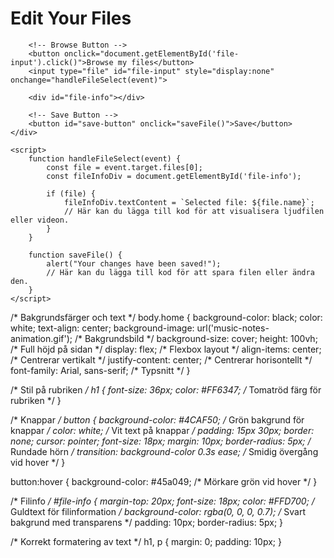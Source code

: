 
<!DOCTYPE html>
<html lang="en">
<head>
    <meta charset="UTF-8">
    <meta name="viewport" content="width=device-width, initial-scale=1.0">
    <title>File Editor</title>
    <link rel="stylesheet" href="styles.css"> <!-- Länk till CSS -->
</head>
<body class="home"> <!-- Använd klassen home här -->
    <div class="editor-content">
        <h1>Edit Your Files</h1>

        <!-- Browse Button -->
        <button onclick="document.getElementById('file-input').click()">Browse my files</button>
        <input type="file" id="file-input" style="display:none" onchange="handleFileSelect(event)">
        
        <div id="file-info"></div>

        <!-- Save Button -->
        <button id="save-button" onclick="saveFile()">Save</button>
    </div>

    <script>
        function handleFileSelect(event) {
            const file = event.target.files[0];
            const fileInfoDiv = document.getElementById('file-info');
            
            if (file) {
                fileInfoDiv.textContent = `Selected file: ${file.name}`;
                // Här kan du lägga till kod för att visualisera ljudfilen eller videon.
            }
        }

        function saveFile() {
            alert("Your changes have been saved!");
            // Här kan du lägga till kod för att spara filen eller ändra den.
        }
    </script>
</body>
/* Bakgrundsfärger och text */
body.home {
    background-color: black;
    color: white;
    text-align: center;
    background-image: url('music-notes-animation.gif'); /* Bakgrundsbild */
    background-size: cover;
    height: 100vh; /* Full höjd på sidan */
    display: flex; /* Flexbox layout */
    align-items: center; /* Centrerar vertikalt */
    justify-content: center; /* Centrerar horisontellt */
    font-family: Arial, sans-serif; /* Typsnitt */
}

/* Stil på rubriken */
h1 {
    font-size: 36px;
    color: #FF6347; /* Tomatröd färg för rubriken */
}

/* Knappar */
button {
    background-color: #4CAF50; /* Grön bakgrund för knappar */
    color: white; /* Vit text på knappar */
    padding: 15px 30px;
    border: none;
    cursor: pointer;
    font-size: 18px;
    margin: 10px;
    border-radius: 5px; /* Rundade hörn */
    transition: background-color 0.3s ease; /* Smidig övergång vid hover */
}

button:hover {
    background-color: #45a049; /* Mörkare grön vid hover */
}

/* Filinfo */
#file-info {
    margin-top: 20px;
    font-size: 18px;
    color: #FFD700; /* Guldtext för filinformation */
    background-color: rgba(0, 0, 0, 0.7); /* Svart bakgrund med transparens */
    padding: 10px;
    border-radius: 5px;
}

/* Korrekt formatering av text */
h1, p {
    margin: 0;
    padding: 10px;
}
</html>
